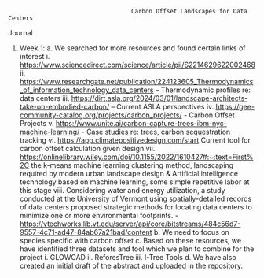                                        Carbon Offset Landscapes for Data Centers
Journal
1.	Week 1: 
  a.	We searched for more resources and found certain links of interest
    i.	https://www.sciencedirect.com/science/article/pii/S2214629622002468
    ii.	https://www.researchgate.net/publication/224123605_Thermodynamics_of_information_technology_data_centers – Thermodynamic profiles re: data centers 
    iii.	https://dirt.asla.org/2024/03/01/landscape-architects-take-on-embodied-carbon/ – Current ASLA perspectives
    iv.	https://gee-community-catalog.org/projects/carbon_projects/ - Carbon Offset Projects
    v.	https://www.unite.ai/carbon-capture-trees-ibm-nyc-machine-learning/ - Case studies re: trees, carbon sequestration tracking
    vi.	https://app.climatepositivedesign.com/start Current tool for carbon offset calculation given design
    vii.	https://onlinelibrary.wiley.com/doi/10.1155/2022/1610427#:~:text=First%2C the k-means machine learning clustering method, landscaping required by modern urban landscape design & Artificial intelligence technology based on machine learning, some simple repetitive labor at this stage
    viii.	Considering water and energy utilization, a study conducted at the University of Vermont using spatially-detailed records of data centers proposed strategic methods for locating data centers to minimize one or more environmental footprints. - https://vtechworks.lib.vt.edu/server/api/core/bitstreams/484c56d7-9557-4c71-ad47-84ab67a21bad/content
  b.	We need to focus on species specific with carbon offset
  c.	Based on these resources, we have identified three datasets and tool which we plan to combine for the project
    i.	GLOWCAD
    ii.	ReforesTree
    iii.	I-Tree Tools
  d.	We have also created an initial draft of the abstract and uploaded in the repository.

